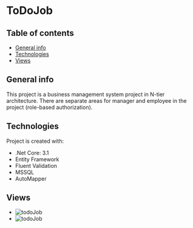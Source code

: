 # ToDoJob

## Table of contents
* [General info](#general-info)
* [Technologies](#technologies)
* [Views](#views)
## General info
This project is a business management system project in N-tier architecture. There are separate areas for manager and employee in the project (role-based authorization).
	
## Technologies
Project is created with:
* .Net Core: 3.1
* Entity Framework
* Fluent Validation
* MSSQL
* AutoMapper

## Views
* ![todoJob](https://user-images.githubusercontent.com/58364191/110790179-c4dad580-8281-11eb-93ec-0463435adf49.png) 
* ![todoJob](https://user-images.githubusercontent.com/58364191/110790823-8eea2100-8282-11eb-82c5-03079ea75a00.png)
 
 


 
 
  
  
  
  
  
  
  
  
  
  
  
  
 
 
 

 
